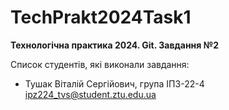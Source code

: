 # TechPrakt2024Task1
**Технологічна практика 2024. Git. Завдання №2**

Список студентів, які виконали завдання:
* Тушак Віталій Сергійович, група ІПЗ-22-4 ipz224_tvs@student.ztu.edu.ua

